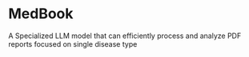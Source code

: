 # MedBook
A Specialized LLM model that can efficiently process and analyze PDF reports focused on single disease type
